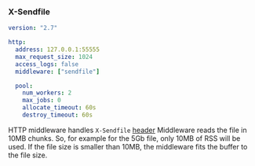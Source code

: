 ### X-Sendfile

```yaml
version: "2.7"

http:
  address: 127.0.0.1:55555
  max_request_size: 1024
  access_logs: false
  middleware: ["sendfile"]

  pool:
    num_workers: 2
    max_jobs: 0
    allocate_timeout: 60s
    destroy_timeout: 60s
```

HTTP middleware handles `X-Sendfile` [header](https://github.com/roadrunner-server/roadrunner-plugins/issues/9)
Middleware reads the file in 10MB chunks. So, for example for the 5Gb file, only 10MB of RSS will be used. If the file size is smaller than 10MB, the middleware fits the buffer to the file size.
